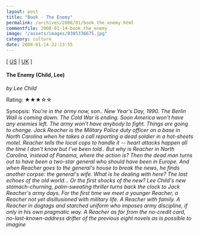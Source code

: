 ```yaml
---
layout: post
title: "Book - The Enemy"
permalink: /archives/2008/01/book_the_enemy.html
commentfile: 2008-01-14-book_the_enemy
image: "/assets/images/0385336675.jpg"
category: culture
date: 2008-01-14 22:13:55
---
```


\[ [US](http://www.amazon.com/o/asin/0385336675) | [UK](http://www.amazon.co.uk/o/asin/0385336675) \]

#### The Enemy (Child, Lee)

<em>by Lee Child</em>

Rating: ★★★☆☆

<div class="book_synopsis" markdown="1">
Synopsis: <em>You're in the army now, son.. New Year's Day, 1990. The Berlin Wall is coming down. The Cold War is ending. Soon America won't have any enemies left. The army won't have anybody to fight. Things are going to change. Jack Reacher is the Military Police duty officer on a base in North Carolina when he takes a call reporting a dead soldier in a hot-sheets motel. Reacher tells the local cops to handle it -- heart attacks happen all the time I don't know but I've been told.. But why is Reacher in North Carolina, instead of Panama, where the action is? Then the dead man turns out to have been a two-star general who should have been in Europe. And when Reacher goes to the general's house to break the news, he finds another corpse: the general's wife. What is he dealing with here? The last echoes of the old world... Or the first shocks of the new? Lee Child's new stomach-churning, palm-sweating thriller turns back the clock to Jack Reacher's army days. For the first time we meet a younger Reacher, a Reacher not yet disillusioned with military life. A Reacher with family. A Reacher in dogtags and starched uniform who imposes army discipline, if only in his own pragmatic way. A Reacher as far from the no-credit card, no-last-known-address drifter of the previous eight novels as is possible to imagine </em>

</div>
